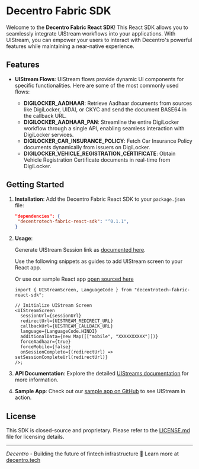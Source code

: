 # Decentro Fabric SDK

Welcome to the **Decentro Fabric React SDK**! This React SDK allows you to seamlessly integrate UIStream workflows into your applications. With UIStream, you can empower your users to interact with Decentro's powerful features while maintaining a near-native experience.

## Features

- **UIStream Flows**: UIStream flows provide dynamic UI components for specific functionalities. Here are some of the most commonly used flows:

  - **DIGILOCKER_AADHAAR**: Retrieve Aadhaar documents from sources like DigiLocker, UIDAI, or CKYC and send the document BASE64 in the callback URL.
  - **DIGILOCKER_AADHAAR_PAN**: Streamline the entire DigiLocker workflow through a single API, enabling seamless interaction with DigiLocker services.
  - **DIGILOCKER_CAR_INSURANCE_POLICY**: Fetch Car Insurance Policy documents dynamically from issuers on DigiLocker.
  - **DIGILOCKER_VEHICLE_REGISTRATION_CERTIFICATE**: Obtain Vehicle Registration Certificate documents in real-time from DigiLocker.

## Getting Started

1. **Installation**: Add the Decentro Fabric React SDK to your `package.json` file:

   ```json
   "dependencies": {
    "decentrotech-fabric-react-sdk": "^0.1.1",
   }
   ```

2. **Usage**:

   Generate UIStream Session link as [documented here](https://docs.decentro.tech/docs/kyc-and-onboarding-workflows-uistreams).

   Use the following snippets as guides to add UIStream screen to your React app.

   Or use our sample React app [open sourced here](https://github.com/decentro-in/decentro-fabric-react-sdk-example)

   ```tsx
   import { UIStreamScreen, LanguageCode } from "decentrotech-fabric-react-sdk";

   // Initialize UIStream Screen
   <UIStreamScreen
     sessionUrl={sessionUrl}
     redirectUrl={UISTREAM_REDIRECT_URL}
     callbackUrl={UISTREAM_CALLBACK_URL}
     language={LanguageCode.HINDI}
     additionalData={new Map([["mobile", "XXXXXXXXXX"]])}
     forceAadhaar={true}
     forceMobile={false}
     onSessionComplete={(redirectUrl) => setSessionCompleteUrl(redirectUrl)}
   />;
   ```


3. **API Documentation**: Explore the detailed [UIStreams documentation](https://docs.decentro.tech/docs/kyc-and-onboarding-workflows-uistreams) for more information.

4. **Sample App**: Check out our [sample app on GitHub](https://github.com/decentro-in/decentro-fabric-flutter-sdk-sample) to see UIStream in action.

## License

This SDK is closed-source and proprietary. Please refer to the [LICENSE.md](LICENSE.md) file for licensing details.

---

_Decentro_ - Building the future of fintech infrastructure 🚀
Learn more at [decentro.tech](https://decentro.tech/)

